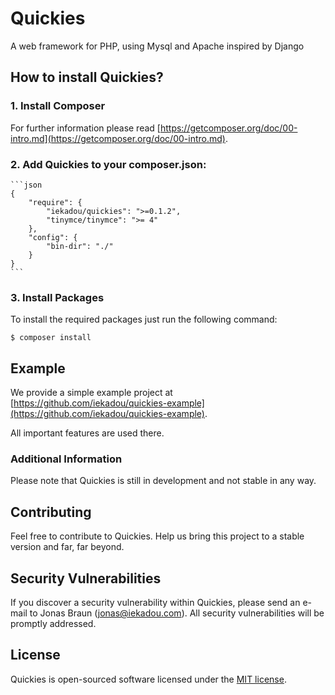 # Quickies

A web framework for PHP, using Mysql and Apache inspired by Django

## How to install Quickies?

### 1. Install Composer

For further information please read [https://getcomposer.org/doc/00-intro.md](https://getcomposer.org/doc/00-intro.md).

### 2. Add Quickies to your composer.json:

	```json
    {
        "require": {
            "iekadou/quickies": ">=0.1.2",
            "tinymce/tinymce": ">= 4"
        },
        "config": {
            "bin-dir": "./"
        }
    }
	```

### 3. Install Packages

To install the required packages just run the following command:

    $ composer install


## Example

We provide a simple example project at [https://github.com/iekadou/quickies-example](https://github.com/iekadou/quickies-example).

All important features are used there.

### Additional Information

Please note that Quickies is still in development and not stable in any way.

## Contributing

Feel free to contribute to Quickies. Help us bring this project to a stable version and far, far beyond.

## Security Vulnerabilities

If you discover a security vulnerability within Quickies, please send an e-mail to Jonas Braun (jonas@iekadou.com). All security vulnerabilities will be promptly addressed.

## License

Quickies is open-sourced software licensed under the [MIT license](http://opensource.org/licenses/MIT).
